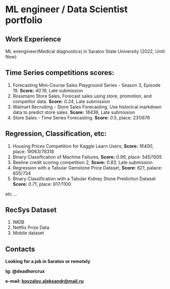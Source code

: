 # ML engineer / Data Scientist portfolio
## Work Experience
ML enengineer(Medical diagnostics) in Saratov State University (2022, Until Now)
## Time Series competitions scores:
1. Forecasting Mini-Course Sales Playground Series - Season 3, Episode 19. **Score:** *40.19*, Late submission
2. Rossmann Store Sales, Forecast sales using store, promotion, and competitor data. **Score:** *0.24*, Late submission
3. Walmart Recruiting - Store Sales Forecasting, Use historical markdown data to predict store sales. **Score:** *18436*, Late submission
4. Store Sales - Time Series Forecasting. **Score:** *0.5*, place: 231/676
## Regression, Classification, etc: 
1. Housing Prices Competition for Kaggle Learn Users, **Score:** *16400*, place: 19063/78318
2. Binary Classification of Machine Failures, **Score:** *0.96*, place: 545/1505
3. Beeline credit scoring competition 2, **Score:** *0.83*, Late submission
4. Regression with a Tabular Gemstone Price Dataset, **Score:** *621*, palace: 605/734
5. Binary Classification with a Tabular Kidney Stone Prediction Dataset **Score:** *0.71*, place: 817/1100

etc ...
## RecSys Dataset
1. IMDB
2. Netflix Prize Data
3. Mobile dataset
## Contacts
**Looking for a job in Saratov or remotely**

**tg: @deadhorcrux**

**e-mail: kovzalov.aleksandr@mail.ru**
